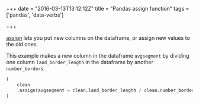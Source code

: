 +++
date = "2016-03-13T13:12:12Z"
title = "Pandas assign function"
tags = ['pandas', 'data-verbs']

+++

[assign](http://pandas.pydata.org/pandas-docs/stable/generated/pandas.DataFrame.assign.html)
lets you put new columns on the dataframe,
or assign new values to the old ones.

<!--more-->

This example makes a new column in the dataframe `avgsegment` by dividing one column `land_border_length`
in the dataframe by another `number_borders`.

```python
(
    clean
    .assign(avgsegment = clean.land_border_length / clean.number_borders)
)
```
